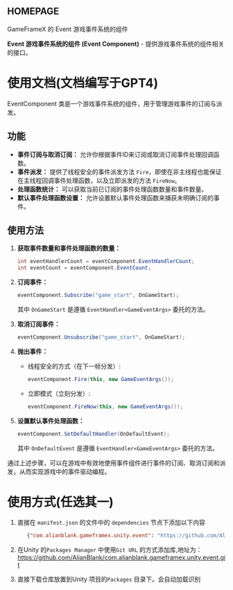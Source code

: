 ﻿## HOMEPAGE

GameFrameX 的 Event 游戏事件系统的组件

**Event 游戏事件系统的组件 (Event Component)** - 提供游戏事件系统的组件相关的接口。

# 使用文档(文档编写于GPT4)

EventComponent 类是一个游戏事件系统的组件，用于管理游戏事件的订阅与派发。

## 功能

- **事件订阅与取消订阅：** 允许你根据事件ID来订阅或取消订阅事件处理回调函数。
- **事件派发：** 提供了线程安全的事件派发方法 `Fire`，即使在非主线程也能保证在主线程回调事件处理函数，以及立即派发的方法 `FireNow`。
- **处理函数统计：** 可以获取当前已订阅的事件处理函数数量和事件数量。
- **默认事件处理函数设置：** 允许设置默认事件处理函数来捕获未明确订阅的事件。

## 使用方法

1. **获取事件数量和事件处理函数的数量：**

   ```csharp
   int eventHandlerCount = eventComponent.EventHandlerCount;
   int eventCount = eventComponent.EventCount;
   ```

2. **订阅事件：**

   ```csharp
   eventComponent.Subscribe("game_start", OnGameStart);
   ```

   其中 `OnGameStart` 是遵循 `EventHandler<GameEventArgs>` 委托的方法。

3. **取消订阅事件：**

   ```csharp
   eventComponent.Unsubscribe("game_start", OnGameStart);
   ```

4. **抛出事件：**

    - 线程安全的方式（在下一帧分发）:

      ```csharp
      eventComponent.Fire(this, new GameEventArgs());
      ```

    - 立即模式（立刻分发）:

      ```csharp
      eventComponent.FireNow(this, new GameEventArgs());
      ```

5. **设置默认事件处理函数：**

   ```csharp
   eventComponent.SetDefaultHandler(OnDefaultEvent);
   ```

   其中 `OnDefaultEvent` 是遵循 `EventHandler<GameEventArgs>` 委托的方法。

通过上述步骤，可以在游戏中有效地使用事件组件进行事件的订阅、取消订阅和派发，从而实现游戏中的事件驱动编程。

# 使用方式(任选其一)

1. 直接在 `manifest.json` 的文件中的 `dependencies` 节点下添加以下内容
   ```json
      {"com.alianblank.gameframex.unity.event": "https://github.com/AlianBlank/com.alianblank.gameframex.unity.event.git"}
    ```
2. 在Unity 的`Packages Manager` 中使用`Git URL` 的方式添加库,地址为：https://github.com/AlianBlank/com.alianblank.gameframex.unity.event.git

3. 直接下载仓库放置到Unity 项目的`Packages` 目录下。会自动加载识别